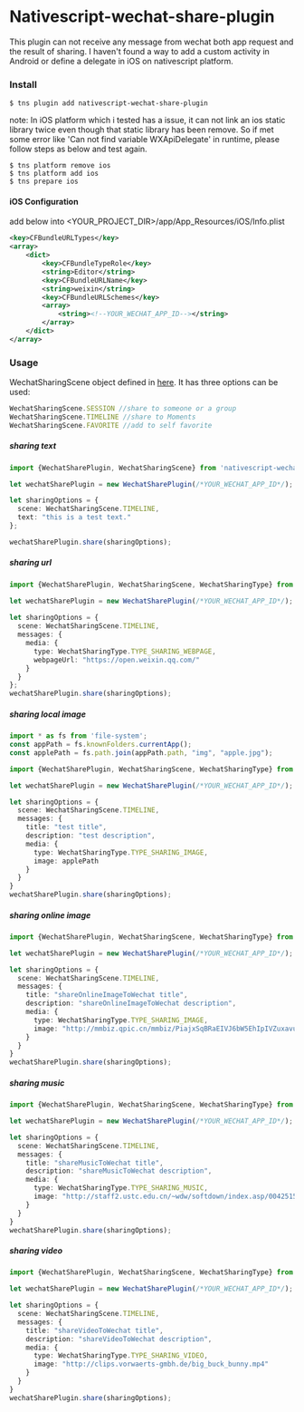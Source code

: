 # Nativescript-wechat-share-plugin
 
This plugin can not receive any message from wechat both app request and the result of sharing. I haven't found a way to add a custom activity in Android or define a delegate in iOS on nativescript platform.

### Install

``` 
$ tns plugin add nativescript-wechat-share-plugin 
```
note: In iOS platform which i tested has a issue, it can not link an ios static library twice even though that static library has been remove. So if met some error like 'Can not find variable WXApiDelegate' in runtime, please follow steps as below and test again.
```
$ tns platform remove ios
$ tns platform add ios
$ tns prepare ios
```

#### iOS Configuration
add below into \<YOUR_PROJECT_DIR\>/app/App_Resources/iOS/Info.plist
```xml
<key>CFBundleURLTypes</key>
<array>
	<dict>
		<key>CFBundleTypeRole</key>
		<string>Editor</string>
		<key>CFBundleURLName</key>
		<string>weixin</string>
		<key>CFBundleURLSchemes</key>
		<array>
			<string><!--YOUR_WECHAT_APP_ID--></string>
		</array>
	</dict>
</array>
```

### Usage

WechatSharingScene object defined in [here](https://github.com/gdtdpt/nativescript-wechat-share-plugin/blob/master/wechat-share.common.d.ts). It has three options can be used: 
```typescript
WechatSharingScene.SESSION //share to someone or a group
WechatSharingScene.TIMELINE //share to Moments
WechatSharingScene.FAVORITE //add to self favorite
```

##### sharing text
```typescript
import {WechatSharePlugin, WechatSharingScene} from 'nativescript-wechat-share-plugin';

let wechatSharePlugin = new WechatSharePlugin(/*YOUR_WECHAT_APP_ID*/);

let sharingOptions = {
  scene: WechatSharingScene.TIMELINE,
  text: "this is a test text."
};

wechatSharePlugin.share(sharingOptions);
```

##### sharing url
```typescript
import {WechatSharePlugin, WechatSharingScene, WechatSharingType} from 'nativescript-wechat-share-plugin';

let wechatSharePlugin = new WechatSharePlugin(/*YOUR_WECHAT_APP_ID*/);
  
let sharingOptions = {
  scene: WechatSharingScene.TIMELINE,
  messages: {
    media: {
      type: WechatSharingType.TYPE_SHARING_WEBPAGE,
      webpageUrl: "https://open.weixin.qq.com/"
    }
  }
};
wechatSharePlugin.share(sharingOptions);
```

##### sharing local image
```typescript
import * as fs from 'file-system';
const appPath = fs.knownFolders.currentApp();
const applePath = fs.path.join(appPath.path, "img", "apple.jpg");

import {WechatSharePlugin, WechatSharingScene, WechatSharingType} from 'nativescript-wechat-share-plugin';

let wechatSharePlugin = new WechatSharePlugin(/*YOUR_WECHAT_APP_ID*/);

let sharingOptions = {
  scene: WechatSharingScene.TIMELINE,
  messages: {
    title: "test title",
    description: "test description",
    media: {
      type: WechatSharingType.TYPE_SHARING_IMAGE,
      image: applePath
    }
  }
}
wechatSharePlugin.share(sharingOptions);
```

##### sharing online image
```typescript
import {WechatSharePlugin, WechatSharingScene, WechatSharingType} from 'nativescript-wechat-share-plugin';

let wechatSharePlugin = new WechatSharePlugin(/*YOUR_WECHAT_APP_ID*/);

let sharingOptions = {
  scene: WechatSharingScene.TIMELINE,
  messages: {
    title: "shareOnlineImageToWechat title",
    description: "shareOnlineImageToWechat description",
    media: {
      type: WechatSharingType.TYPE_SHARING_IMAGE,
      image: "http://mmbiz.qpic.cn/mmbiz/PiajxSqBRaEIVJ6bW5EhIpIVZuxavukF9zUCzuoAKicofAtxibTBZOzsgP73GtO7jkkH2MQke21fOFC6Pnm0JvC6Q/0?wx_fmt=png/"
    }
  }
}
wechatSharePlugin.share(sharingOptions);
```

##### sharing music
```typescript
import {WechatSharePlugin, WechatSharingScene, WechatSharingType} from 'nativescript-wechat-share-plugin';

let wechatSharePlugin = new WechatSharePlugin(/*YOUR_WECHAT_APP_ID*/);

let sharingOptions = {
  scene: WechatSharingScene.TIMELINE,
  messages: {
    title: "shareMusicToWechat title",
    description: "shareMusicToWechat description",
    media: {
      type: WechatSharingType.TYPE_SHARING_MUSIC,
      image: "http://staff2.ustc.edu.cn/~wdw/softdown/index.asp/0042515_05.ANDY.mp3"
    }
  }
}
wechatSharePlugin.share(sharingOptions);
```

##### sharing video
```typescript
import {WechatSharePlugin, WechatSharingScene, WechatSharingType} from 'nativescript-wechat-share-plugin';

let wechatSharePlugin = new WechatSharePlugin(/*YOUR_WECHAT_APP_ID*/);

let sharingOptions = {
  scene: WechatSharingScene.TIMELINE,
  messages: {
    title: "shareVideoToWechat title",
    description: "shareVideoToWechat description",
    media: {
      type: WechatSharingType.TYPE_SHARING_VIDEO,
      image: "http://clips.vorwaerts-gmbh.de/big_buck_bunny.mp4"
    }
  }
}
wechatSharePlugin.share(sharingOptions);
```